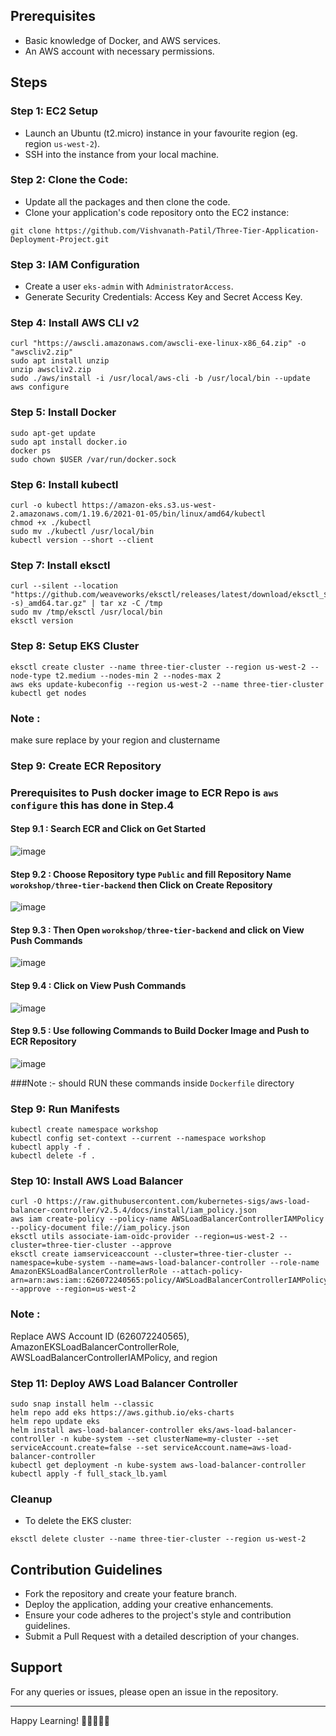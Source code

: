 
## Prerequisites
- Basic knowledge of Docker, and AWS services.
- An AWS account with necessary permissions.

## Steps 

### Step 1: EC2 Setup
- Launch an Ubuntu (t2.micro) instance in your favourite region (eg. region `us-west-2`).
- SSH into the instance from your local machine.

### Step 2: Clone the Code:
- Update all the packages and then clone the code.
- Clone your application's code repository onto the EC2 instance:

``` shell
git clone https://github.com/Vishvanath-Patil/Three-Tier-Application-Deployment-Project.git
```

### Step 3: IAM Configuration
- Create a user `eks-admin` with `AdministratorAccess`.
- Generate Security Credentials: Access Key and Secret Access Key.
  
### Step 4: Install AWS CLI v2
``` shell
curl "https://awscli.amazonaws.com/awscli-exe-linux-x86_64.zip" -o "awscliv2.zip"
sudo apt install unzip
unzip awscliv2.zip
sudo ./aws/install -i /usr/local/aws-cli -b /usr/local/bin --update
aws configure
```

### Step 5: Install Docker
``` shell
sudo apt-get update
sudo apt install docker.io
docker ps
sudo chown $USER /var/run/docker.sock
```

### Step 6: Install kubectl
``` shell
curl -o kubectl https://amazon-eks.s3.us-west-2.amazonaws.com/1.19.6/2021-01-05/bin/linux/amd64/kubectl
chmod +x ./kubectl
sudo mv ./kubectl /usr/local/bin
kubectl version --short --client
```

### Step 7: Install eksctl
``` shell
curl --silent --location "https://github.com/weaveworks/eksctl/releases/latest/download/eksctl_$(uname -s)_amd64.tar.gz" | tar xz -C /tmp
sudo mv /tmp/eksctl /usr/local/bin
eksctl version
```

### Step 8: Setup EKS Cluster
``` shell
eksctl create cluster --name three-tier-cluster --region us-west-2 --node-type t2.medium --nodes-min 2 --nodes-max 2
aws eks update-kubeconfig --region us-west-2 --name three-tier-cluster
kubectl get nodes
```
### Note :
make sure replace by your region and clustername

### Step 9: Create ECR Repository
### Prerequisites to Push docker image to ECR Repo is `aws configure` this has done in Step.4
#### Step 9.1 : Search ECR and Click on Get Started
![image](https://github.com/Vishvanath-Patil/Three-Tier-Application-Deployment-Project/assets/130968991/1225fd9d-f3ab-40b5-89e7-25c4c6ce6e6e)
#### Step 9.2 : Choose Repository type `Public` and fill Repository Name `worokshop/three-tier-backend` then Click on Create Repository
![image](https://github.com/Vishvanath-Patil/Three-Tier-Application-Deployment-Project/assets/130968991/efcaa18a-2cd3-453e-baf0-149a9a4e15dc)
#### Step 9.3 : Then Open `worokshop/three-tier-backend` and click on View Push Commands 
![image](https://github.com/Vishvanath-Patil/Three-Tier-Application-Deployment-Project/assets/130968991/986d5d17-ca41-4066-95a0-4486a41db705)
#### Step 9.4 : Click on View Push Commands
![image](https://github.com/Vishvanath-Patil/Three-Tier-Application-Deployment-Project/assets/130968991/0cc09b8f-ed20-4368-8828-55798189d718)
#### Step 9.5 : Use following Commands to Build Docker Image and Push to ECR Repository 
![image](https://github.com/Vishvanath-Patil/Three-Tier-Application-Deployment-Project/assets/130968991/914ff518-3433-479f-bc92-3bf48da6ce43)

###Note :- should RUN these commands inside `Dockerfile` directory 

### Step 9: Run Manifests
``` shell
kubectl create namespace workshop
kubectl config set-context --current --namespace workshop
kubectl apply -f .
kubectl delete -f .
```

### Step 10: Install AWS Load Balancer
``` shell
curl -O https://raw.githubusercontent.com/kubernetes-sigs/aws-load-balancer-controller/v2.5.4/docs/install/iam_policy.json
aws iam create-policy --policy-name AWSLoadBalancerControllerIAMPolicy --policy-document file://iam_policy.json
eksctl utils associate-iam-oidc-provider --region=us-west-2 --cluster=three-tier-cluster --approve
eksctl create iamserviceaccount --cluster=three-tier-cluster --namespace=kube-system --name=aws-load-balancer-controller --role-name AmazonEKSLoadBalancerControllerRole --attach-policy-arn=arn:aws:iam::626072240565:policy/AWSLoadBalancerControllerIAMPolicy --approve --region=us-west-2
```

### Note : 
Replace AWS Account ID (626072240565), AmazonEKSLoadBalancerControllerRole, AWSLoadBalancerControllerIAMPolicy, and region 

### Step 11: Deploy AWS Load Balancer Controller
``` shell
sudo snap install helm --classic
helm repo add eks https://aws.github.io/eks-charts
helm repo update eks
helm install aws-load-balancer-controller eks/aws-load-balancer-controller -n kube-system --set clusterName=my-cluster --set serviceAccount.create=false --set serviceAccount.name=aws-load-balancer-controller
kubectl get deployment -n kube-system aws-load-balancer-controller
kubectl apply -f full_stack_lb.yaml
```

### Cleanup
- To delete the EKS cluster:
``` shell
eksctl delete cluster --name three-tier-cluster --region us-west-2
```

## Contribution Guidelines
- Fork the repository and create your feature branch.
- Deploy the application, adding your creative enhancements.
- Ensure your code adheres to the project's style and contribution guidelines.
- Submit a Pull Request with a detailed description of your changes.


## Support
For any queries or issues, please open an issue in the repository.

---
Happy Learning! 🚀👨‍💻👩‍💻
